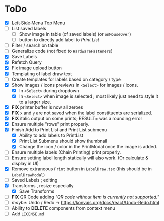 # ToDo


* [x] ~~Left Side Menu~~ Top Menu
* [ ] List saved labels
  * [ ] Show image in table (of saved labels) (or `onMouseOver`)
  * [ ] button to directly add label to *Print List*
* [ ] Filter / search on table
* [ ] Generalize code (not fixed to `HardwareFasteners`)
* [x] Save Labels
* [x] Refetch Query
* [x] Fix image upload button
* [x] Templating of label draw text
* [ ] Create templates for labels based on category / type
* [x] Show images / icons previews in `<Select>` for images / icons.
  * [x] In `<Select>` during dropdown
  * [x] In `<Select>` when image is selected ; most likely just need to style it to a larger size.
* [x] **FIX** printer buffer is now all zeroes
* [x] **FIX** `x` and `y` are not saved when the label constituents are serialized.
* [x] **FIX** italic output on some prints; RESULT= was a rounding error
* [x] Ensure multiple "rows" print properly.
* [x] Finish Add to Print List and Print List submenu
  * [x] Ability to add labels to PrintList
  * [x] Print List Submenu should show thumbnail
  * [x] Change the icon / color in the PrintModal once the image is added.
* [ ] Ensure multiple labels (Chain Printing) print properly.
* [ ] Ensure setting label length statically will also work. (Or calculate & display in UI)
* [x] Remove extraneous `Print` button in `LabelDraw.tsx` (this should be in `LabelDrawModal`)
* [ ] Saved Labels ; editing
* [x] Transforms , resize especially 
  * [x] Save Transforms
* [ ] **FIX** QR Code adding _"QR code without item is currently not supported."_
* [ ] _maybe:_ Undo / Redo → <https://konvajs.org/docs/react/Undo-Redo.html>
* [ ] Ability to **DELETE** components from context menu
* [ ] Add `LICENSE.md`